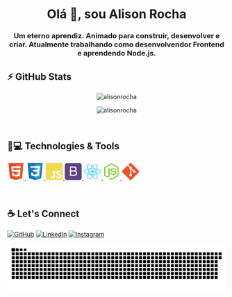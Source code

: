 <h1 align = "center"> Olá 👋, sou Alison Rocha </h1>
<h3 align = "center"> Um eterno aprendiz. Animado para construir, desenvolver e criar. Atualmente trabalhando como desenvolvendor Frontend e aprendendo Node.js.</h3>

## ⚡ GitHub Stats

<div align="center">
  <img
    height="180em"
    src="https://github-readme-stats.vercel.app/api?username=alisonrocha&show_icons=true&theme=nightowl"
    alt="alisonrocha"
  />
	
  <img height="180em"
    src="https://github-readme-stats.vercel.app/api/top-langs/?username=alisonrocha&layout=compact&theme=nightowl"
    alt="alisonrocha"
  />
</div>

&nbsp; 

## 🚀💻 Technologies & Tools
<p align="left">  
    <a href="https://www.w3.org/html/" target="_blank"> 
        <code><img src="https://raw.githubusercontent.com/devicons/devicon/master/icons/html5/html5-original.svg" alt="html5" width="40" height="40"/></code> 
    </a>  
    <a href="https://www.w3schools.com/css/" target="_blank"> 
        <code><img src="https://raw.githubusercontent.com/devicons/devicon/master/icons/css3/css3-original.svg" alt="css3" width="40" height="40"/></code>  
    </a> 
    <a href="https://developer.mozilla.org/en-US/docs/Web/JavaScript" target="_blank"> 
        <code><img src="https://raw.githubusercontent.com/devicons/devicon/master/icons/javascript/javascript-plain.svg" alt="javascript" width="40" height="40"/></code>  
    </a>
    <a href="https://getbootstrap.com" target="_blank"> 
        <code><img src="https://raw.githubusercontent.com/devicons/devicon/master/icons/bootstrap/bootstrap-plain.svg" alt="bootstrap" width="40" height="40"/></code>  
    </a>
    <a href="https://reactjs.org//" target="_blank"> 
        <code><img src="https://raw.githubusercontent.com/devicons/devicon/master/icons/react/react-original.svg" alt="react" width="40" height="40"/></code>  
    </a>
     <a href="https://nodejs.org/en/" target="_blank"> 
        <code><img src="https://raw.githubusercontent.com/devicons/devicon/master/icons/nodejs/nodejs-original.svg" alt="nodejs" width="40" height="40"/></code>  
    </a>   
    <a href="https://git-scm.com/" target="_blank"> 
        <code><img src="https://raw.githubusercontent.com/devicons/devicon/master/icons/git/git-original.svg" alt="git" width="40" height="40"/></code>  
    </a>    
</p>

</br>

## :coffee: Let's Connect 
<p align="left">
	<a href="https://github.com/alisonrocha"><img src="https://img.icons8.com/bubbles/50/000000/github.png" alt="GitHub"/></a>
	<a href="https://www.linkedin.com/in/alison-rocha-dev/"><img src="https://img.icons8.com/bubbles/50/000000/linkedin.png" alt="LinkedIn"/></a>
	<a href="https://www.instagram.com/rochaoff/"><img src="https://img.icons8.com/bubbles/50/000000/instagram.png" alt="Instagram"/></a>
</p>

<p align="center">
<img src="github-contribution-grid-snake.svg"/>
</p>
  
